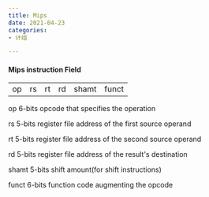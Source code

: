 ```yaml
---
title: Mips
date: 2021-04-23
categories:
- 计组

---
```


#### Mips instruction Field

<table>
    <tr>
    <td>op</td>
    <td>rs</td>
    <td>rt</td>
    <td>rd</td>
    <td>shamt</td>
    <td>funct</td> 
    </tr>
</table>
op	6-bits	opcode that specifies the operation

rs	5-bits	register file address of the first source operand

rt	5-bits	register file address of the second source operand

rd	5-bits	register file address of the result's destination

shamt	5-bits	shift amount(for shift instructions)

funct	6-bits	function code augmenting the opcode